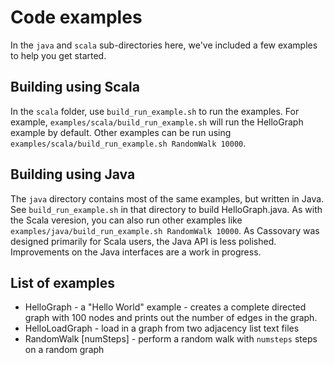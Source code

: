 # Code examples

In the `java` and `scala` sub-directories here, we've included a few examples to help you get started.

## Building using Scala
In the `scala` folder, use `build_run_example.sh` to run the examples. For example,
`examples/scala/build_run_example.sh` will run the HelloGraph example by default. Other examples
can be run using `examples/scala/build_run_example.sh RandomWalk 10000`.

## Building using Java
The `java` directory contains most of the same examples, but written in Java. See `build_run_example.sh`
in that directory to build HelloGraph.java. As with the Scala veresion, you can also run other examples like
`examples/java/build_run_example.sh RandomWalk 10000`. As Cassovary was designed primarily for Scala users,
the Java API is less polished. Improvements on the Java interfaces are a work in progress.

## List of examples
* HelloGraph - a "Hello World" example - creates a complete directed graph with 100 nodes and prints out the number of
edges in the graph.
* HelloLoadGraph - load in a graph from two adjacency list text files
* RandomWalk [numSteps] - perform a random walk with `numsteps` steps on a random graph